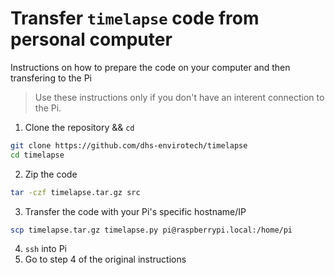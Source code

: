 # Transfer `timelapse` code from personal computer

Instructions on how to prepare the code on your computer and then transfering to the Pi

> Use these instructions only if you don't have an interent connection to the Pi.

1. Clone the repository && `cd`
```bash
git clone https://github.com/dhs-envirotech/timelapse
cd timelapse
```
2. Zip the code
```bash
tar -czf timelapse.tar.gz src
```
3. Transfer the code with your Pi's specific hostname/IP
```bash
scp timelapse.tar.gz timelapse.py pi@raspberrypi.local:/home/pi
```
4. `ssh` into Pi
5. Go to step 4 of the original instructions
